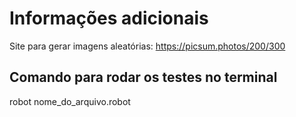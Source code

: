 # Informações adicionais

Site para gerar imagens aleatórias: https://picsum.photos/200/300

## Comando para rodar os testes no terminal

robot  nome_do_arquivo.robot



